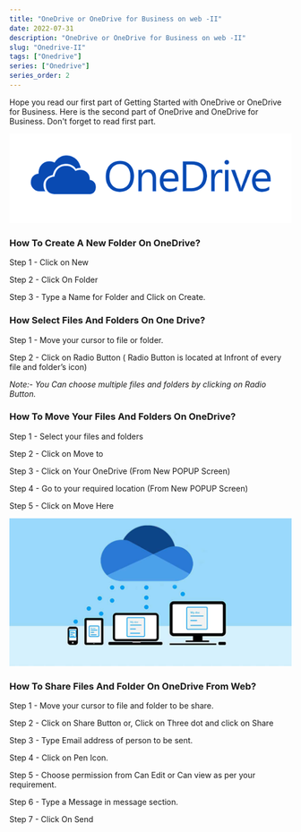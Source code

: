 ```yaml
---
title: "OneDrive or OneDrive for Business on web -II"
date: 2022-07-31
description: "OneDrive or OneDrive for Business on web -II"
slug: "Onedrive-II"
tags: ["Onedrive"]
series: ["Onedrive"]
series_order: 2
---
```


Hope you read our first part of Getting Started with OneDrive or OneDrive for Business. Here is the second part of OneDrive and OneDrive for Business. Don't forget to read first part.

<img class="Onedrive" src="img/OneDrive-Logo.png"/>

### How To Create A New Folder On OneDrive?

Step 1 - Click on New

Step 2 - Click On Folder

Step 3 - Type a Name for Folder and Click on Create.


### How Select Files And Folders On One Drive?

Step 1 - Move your cursor to file or folder.

Step 2 - Click on Radio Button ( Radio Button is located at Infront of every file and folder’s icon)

_Note:- You Can choose multiple files and folders by clicking on Radio Button._



### How To Move Your Files And Folders On OneDrive?

Step 1 - Select your files and folders

Step 2 - Click on Move to 

Step 3 - Click on Your OneDrive (From New POPUP Screen)

Step 4 - Go to your required location (From New POPUP Screen)

Step 5 - Click on Move Here

<img class="Onedrive" src="img/mscloud.jpg"/>

### How To Share Files And Folder On OneDrive From Web?

Step 1 - Move your cursor to file and folder to be share.

Step 2 - Click on Share Button or, Click on Three dot and click  on Share

Step 3 - Type Email address of person to be sent. 

Step 4 - Click on Pen Icon.

Step 5 - Choose permission from Can Edit or Can view as per your requirement.

Step 6 - Type a Message in message section.

Step 7 - Click On Send






